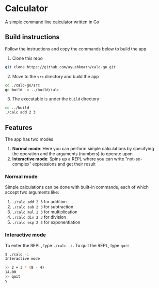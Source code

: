 # Calculator

A simple command line calculator written in Go

## Build instructions

Follow the instructions and copy the commands below to build the app

1. Clone this repo

```bash
git clone https://github.com/ayushknath/calc-go.git
```

2. Move to the `src` directory and build the app

```bash
cd ./calc-go/src
go build -o ../build/calc
```

3. The executable is under the `build` directory

```bash
cd ../build
./calc add 2 3
```

## Features

The app has two modes
1. **Normal mode**: Here you can perform simple calculations by specifying the operation and the arguments (numbers) to operate upon
2. **Interactive mode**: Spins up a REPL where you can write "not-so-complex" expressions and get their result

### Normal mode

Simple calculations can be done with built-in commands, each of which accept two arguments like:
1. `./calc add 2 3` for addition
2. `./calc sub 2 3` for subtraction
3. `./calc mul 2 3` for multiplication
4. `./calc div 2 3` for division
5. `./calc exp 2 3` for exponentiation

### Interactive mode

To enter the REPL, type `./calc -i`. To quit the REPL, type `quit`

```bash
$ ./calc -i
Interactive mode

>> 2 + 3 * (8 - 4)
14.00
>> quit
$
```
